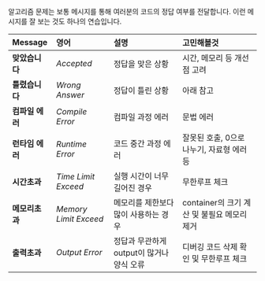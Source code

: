 알고리즘 문제는 보통 메시지를 통해 여러분의 코드의 정답 여부를 전달합니다. 이런 메시지를 잘 보는 것도 하나의 연습입니다.

| Message         | 영어                  | 설명                                      | 고민해볼것                                  |
| :-------------- | :-------------------- | :---------------------------------------- | :------------------------------------------ |
| **맞았습니다**  | *Accepted*            | 정답을 맞은 상황                          | 시간, 메모리 등 개선점 고려                 |
| **틀렸습니다**  | *Wrong Answer*        | 정답이 틀린 상황                          | 아래 참고                                   |
| **컴파일 에러** | *Compile Error*       | 컴파일 과정 에러                          | 문법 에러                                   |
| **런타임 에러** | *Runtime Error*       | 코드 중간 과정 에러                       | 잘못된 호출, 0으로 나누기, 자료형 에러 등   |
| **시간초과**    | *Time Limit Exceed*   | 실행 시간이 너무 길어진 경우              | 무한루프 체크                               |
| **메모리초과**  | *Memory Limit Exceed* | 메모리를 제한보다 많이 사용하는 경우      | container의 크기 계산 및 불필요 메모리 제거 |
| **출력초과**    | *Output Error*        | 정답과 무관하게 output이 많거나 양식 오류 | 디버깅 코드 삭제 확인 및 무한루프 체크      |